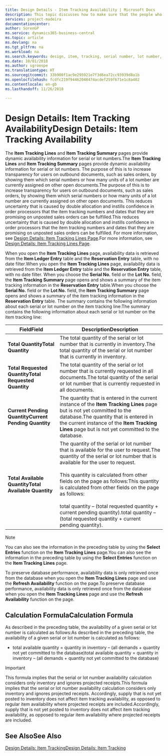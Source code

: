 ```yaml
---
title: Design Details - Item Tracking Availability | Microsoft Docs
description: This topic discusses how to make sure that the people who process orders can rely on the availability of serial or lot numbers.
services: project-madeira
documentationcenter: 
author: SorenGP
ms.service: dynamics365-business-central
ms.topic: article
ms.devlang: na
ms.tgt_pltfrm: na
ms.workload: na
ms.search.keywords: design, item, tracking, serial number, lot number, outbound documents
ms.date: 10/01/2018
ms.author: sgroespe
ms.translationtype: HT
ms.sourcegitcommit: 33b900f1ac9e295921e7f3d6ea72cc93939d8a1b
ms.openlocfilehash: fcdfc219f94462048474acdef259f671e1c8a402
ms.contentlocale: en-gb
ms.lasthandoff: 11/26/2018

---
```

# <a name="design-details-item-tracking-availability"></a><span data-ttu-id="99eea-103">Design Details: Item Tracking Availability</span><span class="sxs-lookup"><span data-stu-id="99eea-103">Design Details: Item Tracking Availability</span></span>
<span data-ttu-id="99eea-104">The **Item Tracking Lines** and **Item Tracking Summary** pages provide dynamic availability information for serial or lot numbers.</span><span class="sxs-lookup"><span data-stu-id="99eea-104">The **Item Tracking Lines** and **Item Tracking Summary** pages provide dynamic availability information for serial or lot numbers.</span></span> <span data-ttu-id="99eea-105">The purpose of this is to increase transparency for users on outbound documents, such as sales orders, by showing them which serial numbers or how many units of a lot number are currently assigned on other open documents.</span><span class="sxs-lookup"><span data-stu-id="99eea-105">The purpose of this is to increase transparency for users on outbound documents, such as sales orders, by showing them which serial numbers or how many units of a lot number are currently assigned on other open documents.</span></span> <span data-ttu-id="99eea-106">This reduces uncertainty that is caused by double allocation and instills confidence in order processors that the item tracking numbers and dates that they are promising on unposted sales orders can be fulfilled.</span><span class="sxs-lookup"><span data-stu-id="99eea-106">This reduces uncertainty that is caused by double allocation and instills confidence in order processors that the item tracking numbers and dates that they are promising on unposted sales orders can be fulfilled.</span></span> <span data-ttu-id="99eea-107">For more information, see [Design Details: Item Tracking Lines Page](design-details-item-tracking-lines-window.md).</span><span class="sxs-lookup"><span data-stu-id="99eea-107">For more information, see [Design Details: Item Tracking Lines Page](design-details-item-tracking-lines-window.md).</span></span>  

<span data-ttu-id="99eea-108">When you open the **Item Tracking Lines** page, availability data is retrieved from the **Item Ledger Entry** table and the **Reservation Entry** table, with no date filter.</span><span class="sxs-lookup"><span data-stu-id="99eea-108">When you open the **Item Tracking Lines** page, availability data is retrieved from the **Item Ledger Entry** table and the **Reservation Entry** table, with no date filter.</span></span> <span data-ttu-id="99eea-109">When you choose the **Serial No.** field or the **Lot No.** field, the **Item Tracking Summary** page opens and shows a summary of the item tracking information in the **Reservation Entry** table.</span><span class="sxs-lookup"><span data-stu-id="99eea-109">When you choose the **Serial No.** field or the **Lot No.** field, the **Item Tracking Summary** page opens and shows a summary of the item tracking information in the **Reservation Entry** table.</span></span> <span data-ttu-id="99eea-110">The summary contains the following information about each serial or lot number on the item tracking line:</span><span class="sxs-lookup"><span data-stu-id="99eea-110">The summary contains the following information about each serial or lot number on the item tracking line:</span></span>  

|<span data-ttu-id="99eea-111">Field</span><span class="sxs-lookup"><span data-stu-id="99eea-111">Field</span></span>|<span data-ttu-id="99eea-112">Description</span><span class="sxs-lookup"><span data-stu-id="99eea-112">Description</span></span>|  
|---------------------------------|---------------------------------------|  
|<span data-ttu-id="99eea-113">**Total Quantity**</span><span class="sxs-lookup"><span data-stu-id="99eea-113">**Total Quantity**</span></span>|<span data-ttu-id="99eea-114">The total quantity of the serial or lot number that is currently in inventory.</span><span class="sxs-lookup"><span data-stu-id="99eea-114">The total quantity of the serial or lot number that is currently in inventory.</span></span>|  
|<span data-ttu-id="99eea-115">**Total Requested Quantity**</span><span class="sxs-lookup"><span data-stu-id="99eea-115">**Total Requested Quantity**</span></span>|<span data-ttu-id="99eea-116">The total quantity of the serial or lot number that is currently requested in all documents.</span><span class="sxs-lookup"><span data-stu-id="99eea-116">The total quantity of the serial or lot number that is currently requested in all documents.</span></span>|  
|<span data-ttu-id="99eea-117">**Current Pending Quantity**</span><span class="sxs-lookup"><span data-stu-id="99eea-117">**Current Pending Quantity**</span></span>|<span data-ttu-id="99eea-118">The quantity that is entered in the current instance of the **Item Tracking Lines** page but is not yet committed to the database.</span><span class="sxs-lookup"><span data-stu-id="99eea-118">The quantity that is entered in the current instance of the **Item Tracking Lines** page but is not yet committed to the database.</span></span>|  
|<span data-ttu-id="99eea-119">**Total Available Quantity**</span><span class="sxs-lookup"><span data-stu-id="99eea-119">**Total Available Quantity**</span></span>|<span data-ttu-id="99eea-120">The quantity of the serial or lot number that is available for the user to request.</span><span class="sxs-lookup"><span data-stu-id="99eea-120">The quantity of the serial or lot number that is available for the user to request.</span></span><br /><br /> <span data-ttu-id="99eea-121">This quantity is calculated from other fields on the page as follows:</span><span class="sxs-lookup"><span data-stu-id="99eea-121">This quantity is calculated from other fields on the page as follows:</span></span><br /><br /> <span data-ttu-id="99eea-122">total quantity – (total requested quantity + current pending quantity).</span><span class="sxs-lookup"><span data-stu-id="99eea-122">total quantity – (total requested quantity + current pending quantity).</span></span>|  

> [!NOTE]  
>  <span data-ttu-id="99eea-123">You can also see the information in the preceding table by using the **Select Entries** function on the **Item Tracking Lines** page.</span><span class="sxs-lookup"><span data-stu-id="99eea-123">You can also see the information in the preceding table by using the **Select Entries** function on the **Item Tracking Lines** page.</span></span>  

<span data-ttu-id="99eea-124">To preserve database performance, availability data is only retrieved once from the database when you open the **Item Tracking Lines** page and use the **Refresh Availability** function on the page.</span><span class="sxs-lookup"><span data-stu-id="99eea-124">To preserve database performance, availability data is only retrieved once from the database when you open the **Item Tracking Lines** page and use the **Refresh Availability** function on the page.</span></span>  

## <a name="calculation-formula"></a><span data-ttu-id="99eea-125">Calculation Formula</span><span class="sxs-lookup"><span data-stu-id="99eea-125">Calculation Formula</span></span>  
<span data-ttu-id="99eea-126">As described in the preceding table, the availability of a given serial or lot number is calculated as follows:</span><span class="sxs-lookup"><span data-stu-id="99eea-126">As described in the preceding table, the availability of a given serial or lot number is calculated as follows:</span></span>  

* <span data-ttu-id="99eea-127">total available quantity = quantity in inventory – (all demands + quantity not yet committed to the database)</span><span class="sxs-lookup"><span data-stu-id="99eea-127">total available quantity = quantity in inventory – (all demands + quantity not yet committed to the database)</span></span>  

> [!IMPORTANT]  
>  <span data-ttu-id="99eea-128">This formula implies that the serial or lot number availability calculation considers only inventory and ignores projected receipts.</span><span class="sxs-lookup"><span data-stu-id="99eea-128">This formula implies that the serial or lot number availability calculation considers only inventory and ignores projected receipts.</span></span> <span data-ttu-id="99eea-129">Accordingly, supply that is not yet posted to inventory does not affect item tracking availability, as opposed to regular item availability where projected receipts are included.</span><span class="sxs-lookup"><span data-stu-id="99eea-129">Accordingly, supply that is not yet posted to inventory does not affect item tracking availability, as opposed to regular item availability where projected receipts are included.</span></span>  

## <a name="see-also"></a><span data-ttu-id="99eea-130">See Also</span><span class="sxs-lookup"><span data-stu-id="99eea-130">See Also</span></span>  
[<span data-ttu-id="99eea-131">Design Details: Item Tracking</span><span class="sxs-lookup"><span data-stu-id="99eea-131">Design Details: Item Tracking</span></span>](design-details-item-tracking.md)

